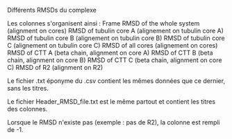 Différents RMSDs du complexe

Les colonnes s'organisent ainsi :
Frame
RMSD of the whole system (alignment on cores)
RMSD of tubulin core A (alignement on tubulin core A)
RMSD of tubulin core B (alignement on tubulin core B)
RMSD of tubulin core C (alignement on tubulin core C)
RMSD of all cores (alignement on cores)
RMSD of CTT A (beta chain, alignment on core A)
RMSD of CTT B (beta chain, alignment on core B)
RMSD of CTT C (beta chain, alignment on core C)
RMSD of R2 (alignment on R2)



Le fichier .txt éponyme du .csv contient les mêmes données que ce dernier, sans les titres.

Le fichier Header_RMSD_file.txt est le même partout et contient les titres des colonnes. 


Lorsque le RMSD n'existe pas (exemple : pas de R2), la colonne est rempli de -1. 
